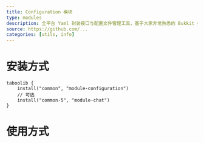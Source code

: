 ```yaml
---
title: Configuration 模块
type: modules
description: 全平台 Yaml 封装接口与配置文件管理工具，基于大家非常熟悉的 Bukkit Configuration 封装方式。
source: https://github.com/...
categories: [utils, info]
---
```


# 安装方式

```
taboolib {
    install("common", "module-configuration")
    // 可选
    install("common-5", "module-chat")
}
```

# 使用方式
